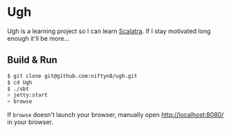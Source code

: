 # Ugh

Ugh is a learning project so I can learn [Scalatra](http://www.scalatra.org/).
If I stay motivated long enough it'll be more...

## Build & Run

```bash
$ git clone git@github.com:niftyn8/ugh.git
$ cd Ugh
$ ./sbt
> jetty:start
> browse
```

If `browse` doesn't launch your browser, manually open [http://localhost:8080/](http://localhost:8080/) in your browser.

